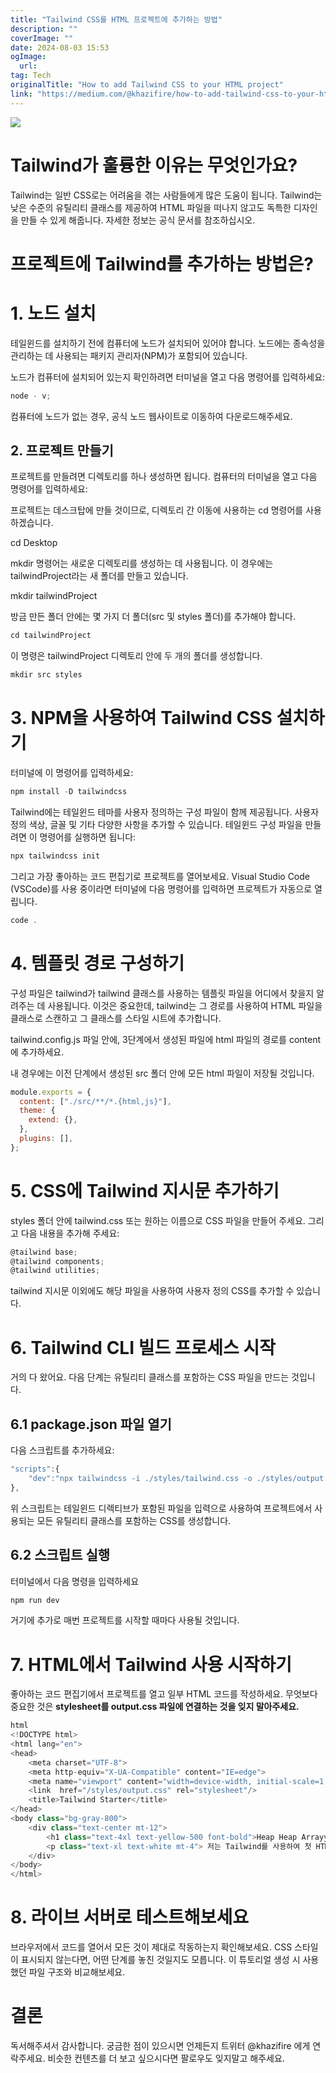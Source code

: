 ```yaml
---
title: "Tailwind CSS를 HTML 프로젝트에 추가하는 방법"
description: ""
coverImage: ""
date: 2024-08-03 15:53
ogImage: 
  url: 
tag: Tech
originalTitle: "How to add Tailwind CSS to your HTML project"
link: "https://medium.com/@khazifire/how-to-add-tailwind-css-to-your-html-project-ef06fcd8dcc9"
---
```




<img src="/assets/img/HowtoaddTailwindCSStoyourHTMLproject_0.png" />

# Tailwind가 훌륭한 이유는 무엇인가요?

Tailwind는 일반 CSS로는 어려움을 겪는 사람들에게 많은 도움이 됩니다. Tailwind는 낮은 수준의 유틸리티 클래스를 제공하여 HTML 파일을 떠나지 않고도 독특한 디자인을 만들 수 있게 해줍니다. 자세한 정보는 공식 문서를 참조하십시오.

# 프로젝트에 Tailwind를 추가하는 방법은?

<div class="content-ad"></div>

# 1. 노드 설치

테일윈드를 설치하기 전에 컴퓨터에 노드가 설치되어 있어야 합니다. 노드에는 종속성을 관리하는 데 사용되는 패키지 관리자(NPM)가 포함되어 있습니다.

노드가 컴퓨터에 설치되어 있는지 확인하려면 터미널을 열고 다음 명령어를 입력하세요:

```js
node - v;
```

<div class="content-ad"></div>

컴퓨터에 노드가 없는 경우, 공식 노드 웹사이트로 이동하여 다운로드해주세요.

## 2. 프로젝트 만들기

프로젝트를 만들려면 디렉토리를 하나 생성하면 됩니다. 컴퓨터의 터미널을 열고 다음 명령어를 입력하세요:

프로젝트는 데스크탑에 만들 것이므로, 디렉토리 간 이동에 사용하는 cd 명령어를 사용하겠습니다.

<div class="content-ad"></div>


cd Desktop


mkdir 명령어는 새로운 디렉토리를 생성하는 데 사용됩니다. 이 경우에는 tailwindProject라는 새 폴더를 만들고 있습니다.


mkdir tailwindProject


방금 만든 폴더 안에는 몇 가지 더 폴더(src 및 styles 폴더)를 추가해야 합니다.

<div class="content-ad"></div>

```js
cd tailwindProject
```

이 명령은 tailwindProject 디렉토리 안에 두 개의 폴더를 생성합니다.

```js
mkdir src styles
```

# 3. NPM을 사용하여 Tailwind CSS 설치하기

<div class="content-ad"></div>

터미널에 이 명령어를 입력하세요:

```js
npm install -D tailwindcss
```

Tailwind에는 테일윈드 테마를 사용자 정의하는 구성 파일이 함께 제공됩니다. 사용자 정의 색상, 글꼴 및 기타 다양한 사항을 추가할 수 있습니다. 테일윈드 구성 파일을 만들려면 이 명령어를 실행하면 됩니다:

```js
npx tailwindcss init
```

<div class="content-ad"></div>

그리고 가장 좋아하는 코드 편집기로 프로젝트를 열어보세요. Visual Studio Code (VSCode)를 사용 중이라면 터미널에 다음 명령어를 입력하면 프로젝트가 자동으로 열립니다.

```js
code .
```

# 4. 템플릿 경로 구성하기

구성 파일은 tailwind가 tailwind 클래스를 사용하는 템플릿 파일을 어디에서 찾을지 알려주는 데 사용됩니다. 이것은 중요한데, tailwind는 그 경로를 사용하여 HTML 파일을 클래스로 스캔하고 그 클래스를 스타일 시트에 추가합니다.

<div class="content-ad"></div>

tailwind.config.js 파일 안에, 3단계에서 생성된 파일에 html 파일의 경로를 content에 추가하세요.

내 경우에는 이전 단계에서 생성된 src 폴더 안에 모든 html 파일이 저장될 것입니다.

```js
module.exports = {
  content: ["./src/**/*.{html,js}"],
  theme: {
    extend: {},
  },
  plugins: [],
};
```

# 5. CSS에 Tailwind 지시문 추가하기

<div class="content-ad"></div>

styles 폴더 안에 tailwind.css 또는 원하는 이름으로 CSS 파일을 만들어 주세요. 그리고 다음 내용을 추가해 주세요:

```js
@tailwind base;
@tailwind components;
@tailwind utilities;
```

tailwind 지시문 이외에도 해당 파일을 사용하여 사용자 정의 CSS를 추가할 수 있습니다.

# 6. Tailwind CLI 빌드 프로세스 시작

<div class="content-ad"></div>

거의 다 왔어요. 다음 단계는 유틸리티 클래스를 포함하는 CSS 파일을 만드는 것입니다.

## 6.1 package.json 파일 열기

다음 스크립트를 추가하세요:

```js
"scripts":{
    "dev":"npx tailwindcss -i ./styles/tailwind.css -o ./styles/output.css --watch"
},
```

<div class="content-ad"></div>

위 스크립트는 테일윈드 디렉티브가 포함된 파일을 입력으로 사용하여 프로젝트에서 사용되는 모든 유틸리티 클래스를 포함하는 CSS를 생성합니다.

## 6.2 스크립트 실행

터미널에서 다음 명령을 입력하세요

```js
npm run dev
```

<div class="content-ad"></div>

거기에 추가로 매번 프로젝트를 시작할 때마다 사용될 것입니다.

# 7. HTML에서 Tailwind 사용 시작하기

좋아하는 코드 편집기에서 프로젝트를 열고 일부 HTML 코드를 작성하세요. 무엇보다 중요한 것은 **stylesheet를 output.css 파일에 연결하는 것을 잊지 말아주세요.**

```js
html
<!DOCTYPE html>
<html lang="en">
<head>
    <meta charset="UTF-8">
    <meta http-equiv="X-UA-Compatible" content="IE=edge">
    <meta name="viewport" content="width=device-width, initial-scale=1.0">
    <link  href="/styles/output.css" rel="stylesheet"/>
    <title>Tailwind Starter</title>
</head>
<body class="bg-gray-800">
    <div class="text-center mt-12">
        <h1 class="text-4xl text-yellow-500 font-bold">Heap Heap Arrayy!</h1>
        <p class="text-xl text-white mt-4"> 저는 Tailwind를 사용하여 첫 HTML 프로젝트를 만들었습니다. </p>
    </div>
</body>
</html>
```

<div class="content-ad"></div>

# 8. 라이브 서버로 테스트해보세요

브라우저에서 코드를 열어서 모든 것이 제대로 작동하는지 확인해보세요. CSS 스타일이 표시되지 않는다면, 어떤 단계를 놓친 것일지도 모릅니다. 이 튜토리얼 생성 시 사용했던 파일 구조와 비교해보세요.

# 결론

독서해주셔서 감사합니다. 궁금한 점이 있으시면 언제든지 트위터 @khazifire 에게 연락주세요. 비슷한 컨텐츠를 더 보고 싶으시다면 팔로우도 잊지말고 해주세요.
